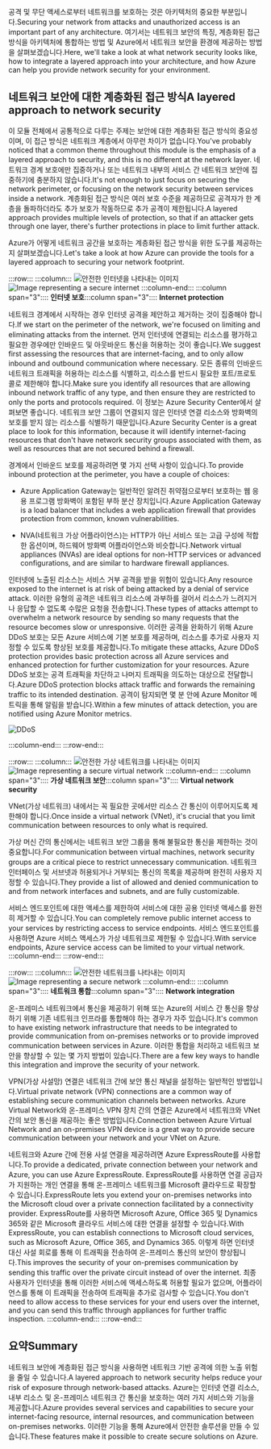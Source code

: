 <span data-ttu-id="85ac4-101">공격 및 무단 액세스로부터 네트워크를 보호하는 것은 아키텍처의 중요한 부분입니다.</span><span class="sxs-lookup"><span data-stu-id="85ac4-101">Securing your network from attacks and unauthorized access is an important part of any architecture.</span></span> <span data-ttu-id="85ac4-102">여기서는 네트워크 보안의 특징, 계층화된 접근 방식을 아키텍처에 통합하는 방법 및 Azure에서 네트워크 보안을 환경에 제공하는 방법을 살펴보겠습니다.</span><span class="sxs-lookup"><span data-stu-id="85ac4-102">Here, we'll take a look at what network security looks like, how to integrate a layered approach into your architecture, and how Azure can help you provide network security for your environment.</span></span>

## <a name="a-layered-approach-to-network-security"></a><span data-ttu-id="85ac4-103">네트워크 보안에 대한 계층화된 접근 방식</span><span class="sxs-lookup"><span data-stu-id="85ac4-103">A layered approach to network security</span></span>

<span data-ttu-id="85ac4-104">이 모듈 전체에서 공통적으로 다루는 주제는 보안에 대한 계층화된 접근 방식의 중요성이며, 이 접근 방식은 네트워크 계층에서 아무런 차이가 없습니다.</span><span class="sxs-lookup"><span data-stu-id="85ac4-104">You've probably noticed that a common theme throughout this module is the emphasis of a layered approach to security, and this is no different at the network layer.</span></span> <span data-ttu-id="85ac4-105">네트워크 경계 보호에만 집중하거나 또는 네트워크 내부의 서비스 간 네트워크 보안에 집중하기에 충분하지 않습니다.</span><span class="sxs-lookup"><span data-stu-id="85ac4-105">It's not enough to just focus on securing the network perimeter, or focusing on the network security between services inside a network.</span></span> <span data-ttu-id="85ac4-106">계층화된 접근 방식은 여러 보호 수준을 제공하므로 공격자가 한 계층을 돌파하더라도 추가 보호가 작동하므로 추가 공격이 제한됩니다.</span><span class="sxs-lookup"><span data-stu-id="85ac4-106">A layered approach provides multiple levels of protection, so that if an attacker gets through one layer, there's further protections in place to limit further attack.</span></span>

<span data-ttu-id="85ac4-107">Azure가 어떻게 네트워크 공간을 보호하는 계층화된 접근 방식을 위한 도구를 제공하는지 살펴보겠습니다.</span><span class="sxs-lookup"><span data-stu-id="85ac4-107">Let's take a look at how Azure can provide the tools for a layered approach to securing your network footprint.</span></span>

:::row:::
  :::column:::
    <span data-ttu-id="85ac4-108">![안전한 인터넷을 나타내는 이미지](../media/5-internet-protection.png)</span><span class="sxs-lookup"><span data-stu-id="85ac4-108">![Image representing a secure internet](../media/5-internet-protection.png)</span></span>
  :::column-end:::
    <span data-ttu-id="85ac4-109">:::column span="3":::: **인터넷 보호**</span><span class="sxs-lookup"><span data-stu-id="85ac4-109">:::column span="3":::: **Internet protection**</span></span>

<span data-ttu-id="85ac4-110">네트워크 경계에서 시작하는 경우 인터넷 공격을 제안하고 제거하는 것이 집중해야 합니다.</span><span class="sxs-lookup"><span data-stu-id="85ac4-110">If we start on the perimeter of the network, we're focused on limiting and eliminating attacks from the internet.</span></span> <span data-ttu-id="85ac4-111">먼저 인터넷에 연결되는 리소스를 평가하고 필요한 경우에만 인바운드 및 아웃바운드 통신을 허용하는 것이 좋습니다.</span><span class="sxs-lookup"><span data-stu-id="85ac4-111">We suggest first assessing the resources that are internet-facing, and to only allow inbound and outbound communication where necessary.</span></span> <span data-ttu-id="85ac4-112">모든 종류의 인바운드 네트워크 트래픽을 허용하는 리소스를 식별하고, 리소스를 반드시 필요한 포트/프로토콜로 제한해야 합니다.</span><span class="sxs-lookup"><span data-stu-id="85ac4-112">Make sure you identify all resources that are allowing inbound network traffic of any type, and then ensure they are restricted to only the ports and protocols required.</span></span> <span data-ttu-id="85ac4-113">이 정보는 Azure Security Center에서 살펴보면 좋습니다. 네트워크 보안 그룹이 연결되지 않은 인터넷 연결 리소스와 방화벽의 보호를 받지 않는 리소스를 식별하기 때문입니다.</span><span class="sxs-lookup"><span data-stu-id="85ac4-113">Azure Security Center is a great place to look for this information, because it will identify internet-facing resources that don't have network security groups associated with them, as well as resources that are not secured behind a firewall.</span></span>

<span data-ttu-id="85ac4-114">경계에서 인바운드 보호를 제공하려면 몇 가지 선택 사항이 있습니다.</span><span class="sxs-lookup"><span data-stu-id="85ac4-114">To provide inbound protection at the perimeter, you have a couple of choices:</span></span>

* <span data-ttu-id="85ac4-115">Azure Application Gateway는 일반적인 알려진 취약점으로부터 보호하는 웹 응용 프로그램 방화벽이 포함된 부하 분산 장치입니다.</span><span class="sxs-lookup"><span data-stu-id="85ac4-115">Azure Application Gateway is a load balancer that includes a web application firewall that provides protection from common, known vulnerabilities.</span></span>

* <span data-ttu-id="85ac4-116">NVA(네트워크 가상 어플라이언스)는 HTTP가 아닌 서비스 또는 고급 구성에 적합한 옵션이며, 하드웨어 방화벽 어플라이언스와 비슷합니다.</span><span class="sxs-lookup"><span data-stu-id="85ac4-116">Network virtual appliances (NVAs) are ideal options for non-HTTP services or advanced configurations, and are similar to hardware firewall appliances.</span></span>

<span data-ttu-id="85ac4-117">인터넷에 노출된 리소스는 서비스 거부 공격을 받을 위험이 있습니다.</span><span class="sxs-lookup"><span data-stu-id="85ac4-117">Any resource exposed to the internet is at risk of being attacked by a denial of service attack.</span></span> <span data-ttu-id="85ac4-118">이러한 유형의 공격은 네트워크 리소스에 과부하를 걸어서 리소스가 느려지거나 응답할 수 없도록 수많은 요청을 전송합니다.</span><span class="sxs-lookup"><span data-stu-id="85ac4-118">These types of attacks attempt to overwhelm a network resource by sending so many requests that the resource becomes slow or unresponsive.</span></span> <span data-ttu-id="85ac4-119">이러한 공격을 완화하기 위해 Azure DDoS 보호는 모든 Azure 서비스에 기본 보호를 제공하며, 리소스를 추가로 사용자 지정할 수 있도록 향상된 보호를 제공합니다.</span><span class="sxs-lookup"><span data-stu-id="85ac4-119">To mitigate these attacks, Azure DDoS protection provides basic protection across all Azure services and enhanced protection for further customization for your resources.</span></span> <span data-ttu-id="85ac4-120">Azure DDoS 보호는 공격 트래픽을 차단하고 나머지 트래픽을 의도하는 대상으로 전달합니다.</span><span class="sxs-lookup"><span data-stu-id="85ac4-120">Azure DDoS protection blocks attack traffic and forwards the remaining traffic to its intended destination.</span></span> <span data-ttu-id="85ac4-121">공격이 탐지되면 몇 분 안에 Azure Monitor 메트릭을 통해 알림을 받습니다.</span><span class="sxs-lookup"><span data-stu-id="85ac4-121">Within a few minutes of attack detection, you are notified using Azure Monitor metrics.</span></span>

![DDoS](../media/ddos.png)

 :::column-end:::
:::row-end:::

:::row:::
  :::column:::
    <span data-ttu-id="85ac4-123">![안전한 가상 네트워크를 나타내는 이미지](../media/5-vnet-security.png)</span><span class="sxs-lookup"><span data-stu-id="85ac4-123">![Image representing a secure virtual network](../media/5-vnet-security.png)</span></span>
  :::column-end:::
    <span data-ttu-id="85ac4-124">:::column span="3":::: **가상 네트워크 보안**</span><span class="sxs-lookup"><span data-stu-id="85ac4-124">:::column span="3":::: **Virtual network security**</span></span>

<span data-ttu-id="85ac4-125">VNet(가상 네트워크) 내에서는 꼭 필요한 곳에서만 리소스 간 통신이 이루어지도록 제한해야 합니다.</span><span class="sxs-lookup"><span data-stu-id="85ac4-125">Once inside a virtual network (VNet), it's crucial that you limit communication between resources to only what is required.</span></span>

<span data-ttu-id="85ac4-126">가상 머신 간의 통신에서는 네트워크 보안 그룹을 통해 불필요한 통신을 제한하는 것이 중요합니다.</span><span class="sxs-lookup"><span data-stu-id="85ac4-126">For communication between virtual machines, network security groups are a critical piece to restrict unnecessary communication.</span></span> <span data-ttu-id="85ac4-127">네트워크 인터페이스 및 서브넷과 허용되거나 거부되는 통신의 목록을 제공하며 완전히 사용자 지정할 수 있습니다.</span><span class="sxs-lookup"><span data-stu-id="85ac4-127">They provide a list of allowed and denied communication to and from network interfaces and subnets, and are fully customizable.</span></span>

<span data-ttu-id="85ac4-128">서비스 엔드포인트에 대한 액세스를 제한하여 서비스에 대한 공용 인터넷 액세스를 완전히 제거할 수 있습니다.</span><span class="sxs-lookup"><span data-stu-id="85ac4-128">You can completely remove public internet access to your services by restricting access to service endpoints.</span></span> <span data-ttu-id="85ac4-129">서비스 엔드포인트를 사용하면 Azure 서비스 액세스가 가상 네트워크로 제한될 수 있습니다.</span><span class="sxs-lookup"><span data-stu-id="85ac4-129">With service endpoints, Azure service access can be limited to your virtual network.</span></span>
 :::column-end:::
:::row-end:::

:::row:::
  :::column:::
    <span data-ttu-id="85ac4-130">![안전한 네트워크를 나타내는 이미지](../media/5-network-integration.png)</span><span class="sxs-lookup"><span data-stu-id="85ac4-130">![Image representing a secure network](../media/5-network-integration.png)</span></span>
  :::column-end:::
    <span data-ttu-id="85ac4-131">:::column span="3":::: **네트워크 통합**</span><span class="sxs-lookup"><span data-stu-id="85ac4-131">:::column span="3":::: **Network integration**</span></span>

<span data-ttu-id="85ac4-132">온-프레미스 네트워크에서 통신을 제공하기 위해 또는 Azure의 서비스 간 통신을 향상하기 위해 기존 네트워크 인프라를 통합해야 하는 경우가 자주 있습니다.</span><span class="sxs-lookup"><span data-stu-id="85ac4-132">It's common to have existing network infrastructure that needs to be integrated to provide communication from on-premises networks or to provide improved communication between services in Azure.</span></span> <span data-ttu-id="85ac4-133">이러한 통합을 처리하고 네트워크 보안을 향상할 수 있는 몇 가지 방법이 있습니다.</span><span class="sxs-lookup"><span data-stu-id="85ac4-133">There are a few key ways to handle this integration and improve the security of your network.</span></span>

<span data-ttu-id="85ac4-134">VPN(가상 사설망) 연결은 네트워크 간에 보안 통신 채널을 설정하는 일반적인 방법입니다.</span><span class="sxs-lookup"><span data-stu-id="85ac4-134">Virtual private network (VPN) connections are a common way of establishing secure communication channels between networks.</span></span> <span data-ttu-id="85ac4-135">Azure Virtual Network와 온-프레미스 VPN 장치 간의 연결은 Azure에서 네트워크와 VNet 간의 보안 통신을 제공하는 좋은 방법입니다.</span><span class="sxs-lookup"><span data-stu-id="85ac4-135">Connection between Azure Virtual Network and an on-premises VPN device is a great way to provide secure communication between your network and your VNet on Azure.</span></span>

<span data-ttu-id="85ac4-136">네트워크와 Azure 간에 전용 사설 연결을 제공하려면 Azure ExpressRoute를 사용합니다.</span><span class="sxs-lookup"><span data-stu-id="85ac4-136">To provide a dedicated, private connection between your network and Azure, you can use Azure ExpressRoute.</span></span> <span data-ttu-id="85ac4-137">ExpressRoute를 사용하면 연결 공급자가 지원하는 개인 연결을 통해 온-프레미스 네트워크를 Microsoft 클라우드로 확장할 수 있습니다.</span><span class="sxs-lookup"><span data-stu-id="85ac4-137">ExpressRoute lets you extend your on-premises networks into the Microsoft cloud over a private connection facilitated by a connectivity provider.</span></span> <span data-ttu-id="85ac4-138">ExpressRoute를 사용하면 Microsoft Azure, Office 365 및 Dynamics 365와 같은 Microsoft 클라우드 서비스에 대한 연결을 설정할 수 있습니다.</span><span class="sxs-lookup"><span data-stu-id="85ac4-138">With ExpressRoute, you can establish connections to Microsoft cloud services, such as Microsoft Azure, Office 365, and Dynamics 365.</span></span> <span data-ttu-id="85ac4-139">이렇게 하면 인터넷 대신 사설 회로를 통해 이 트래픽을 전송하여 온-프레미스 통신의 보안이 향상됩니다.</span><span class="sxs-lookup"><span data-stu-id="85ac4-139">This improves the security of your on-premises communication by sending this traffic over the private circuit instead of over the internet.</span></span> <span data-ttu-id="85ac4-140">최종 사용자가 인터넷을 통해 이러한 서비스에 액세스하도록 허용할 필요가 없으며, 어플라이언스를 통해 이 트래픽을 전송하여 트래픽을 추가로 검사할 수 있습니다.</span><span class="sxs-lookup"><span data-stu-id="85ac4-140">You don't need to allow access to these services for your end users over the internet, and you can send this traffic through appliances for further traffic inspection.</span></span>
 :::column-end:::
:::row-end:::

## <a name="summary"></a><span data-ttu-id="85ac4-141">요약</span><span class="sxs-lookup"><span data-stu-id="85ac4-141">Summary</span></span>

<span data-ttu-id="85ac4-142">네트워크 보안에 계층화된 접근 방식을 사용하면 네트워크 기반 공격에 의한 노출 위험을 줄일 수 있습니다.</span><span class="sxs-lookup"><span data-stu-id="85ac4-142">A layered approach to network security helps reduce your risk of exposure through network-based attacks.</span></span> <span data-ttu-id="85ac4-143">Azure는 인터넷 연결 리소스, 내부 리소스 및 온-프레미스 네트워크 간 통신을 보호하는 여러 가지 서비스와 기능을 제공합니다.</span><span class="sxs-lookup"><span data-stu-id="85ac4-143">Azure provides several services and capabilities to secure your internet-facing resource, internal resources, and communication between on-premises networks.</span></span> <span data-ttu-id="85ac4-144">이러한 기능을 통해 Azure에서 안전한 솔루션을 만들 수 있습니다.</span><span class="sxs-lookup"><span data-stu-id="85ac4-144">These features make it possible to create secure solutions on Azure.</span></span>